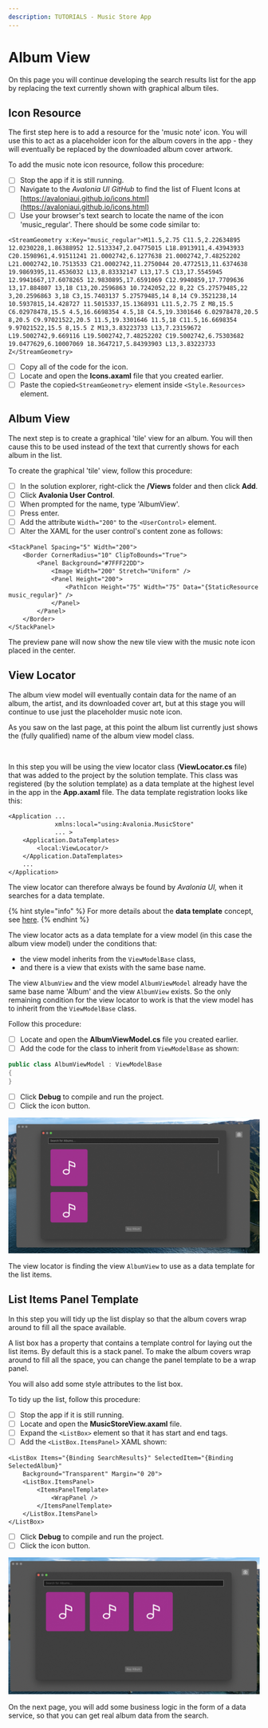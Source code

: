 ```yaml
---
description: TUTORIALS - Music Store App
---
```


# Album View

On this page you will continue developing the search results list for the app by replacing the text currently shown with graphical album tiles.&#x20;

## Icon Resource

The first step here is to add a resource for the 'music note' icon. You will use this to act as a placeholder icon for the album covers in the app - they will eventually be replaced by the downloaded album cover artwork. &#x20;

To add the music note icon resource, follow this procedure:

* [ ] Stop the app if it is still running.
* [ ] Navigate to the _Avalonia UI_ _GitHub_ to find the list of Fluent Icons at [https://avaloniaui.github.io/icons.html](https://avaloniaui.github.io/icons.html)
* [ ] Use your browser's text search to locate the name of the icon 'music\_regular'. There should be some code similar to:

```markup
<StreamGeometry x:Key="music_regular">M11.5,2.75 C11.5,2.22634895 12.0230228,1.86388952 12.5133347,2.04775015 L18.8913911,4.43943933 C20.1598961,4.91511241 21.0002742,6.1277638 21.0002742,7.48252202 L21.0002742,10.7513533 C21.0002742,11.2750044 20.4772513,11.6374638 19.9869395,11.4536032 L13,8.83332147 L13,17.5 C13,17.5545945 12.9941667,17.6078265 12.9830895,17.6591069 C12.9940859,17.7709636 13,17.884807 13,18 C13,20.2596863 10.7242052,22 8,22 C5.27579485,22 3,20.2596863 3,18 C3,15.7403137 5.27579485,14 8,14 C9.3521238,14 10.5937815,14.428727 11.5015337,15.1368931 L11.5,2.75 Z M8,15.5 C6.02978478,15.5 4.5,16.6698354 4.5,18 C4.5,19.3301646 6.02978478,20.5 8,20.5 C9.97021522,20.5 11.5,19.3301646 11.5,18 C11.5,16.6698354 9.97021522,15.5 8,15.5 Z M13,3.83223733 L13,7.23159672 L19.5002742,9.669116 L19.5002742,7.48252202 C19.5002742,6.75303682 19.0477629,6.10007069 18.3647217,5.84393903 L13,3.83223733 Z</StreamGeometry>
```

* [ ] Copy all of the code for the icon.
* [ ] Locate and open the **Icons.axaml** file that you created earlier.
* [ ] Paste the copied`<StreamGeometry>` element inside `<Style.Resources>` element.

## Album View

The next step is to create a graphical 'tile' view for an album. You will then cause this to be used instead of the text that currently shows for each album in the list.&#x20;

To create the graphical 'tile' view, follow this procedure:

* [ ] In the solution explorer, right-click the **/Views** folder and then click **Add**. &#x20;
* [ ] Click **Avalonia User Control**.
* [ ] When prompted for the name, type 'AlbumView'.
* [ ] Press enter.
* [ ] Add the attribute `Width="200"` to the `<UserControl>` element.
* [ ] Alter the XAML for the user control's content zone as follows:

```markup
<StackPanel Spacing="5" Width="200">
    <Border CornerRadius="10" ClipToBounds="True">
        <Panel Background="#7FFF22DD">
            <Image Width="200" Stretch="Uniform" />
            <Panel Height="200">
                <PathIcon Height="75" Width="75" Data="{StaticResource music_regular}" />
            </Panel>
        </Panel>
    </Border>    
</StackPanel>
```

The preview pane will now show the new tile view with the music note icon placed in the center.&#x20;

## View Locator

The album view model will eventually contain data for the name of an album, the artist, and its downloaded cover art, but at this stage you will continue to use just the placeholder music note icon. &#x20;

As you saw on the last page, at this point the album list currently just shows the (fully qualified) name of the album view model class.

<div style={{textAlign: 'center'}}>
  <img src="../../.gitbook/assets/image (6) (1) (3) (1).png" alt=""/>
</div>

In this step you will be using the view locator class (**ViewLocator.cs** file) that was added to the project by the solution template. This class was registered (by the solution template) as a data template at the highest level in the app in the **App.axaml** file. The data template registration looks like this:

```
<Application ...
             xmlns:local="using:Avalonia.MusicStore"
             ... >
    <Application.DataTemplates>
        <local:ViewLocator/>
    </Application.DataTemplates>
    ...
</Application>
```

The view locator can therefore always be found by _Avalonia UI,_ when it searches for a data template.

{% hint style="info" %}
For more details about the **data template** concept, see [here](../../concepts/templates/).&#x20;
{% endhint %}

The view locator acts as a data template for a view model (in this case the album view model) under the conditions that:

* the view model inherits from the `ViewModelBase` class,
* and there is a view that exists with the same base name.

The view `AlbumView` and the view model `AlbumViewModel` already have the same base name 'Album' and the view `AlbumView` exists. So the only remaining condition for the view locator to work is that the view model has to inherit from the `ViewModelBase` class.

Follow this procedure:

* [ ] Locate and open the **AlbumViewModel.cs** file you created earlier.
* [ ] Add the code for the class to inherit from `ViewModelBase` as shown:

```csharp
public class AlbumViewModel : ViewModelBase
{        
}
```

* [ ] Click **Debug** to compile and run the project.
* [ ] Click the icon button.

![](images/image-20210310010932979.png)

The view locator is finding the view `AlbumView` to use as a data template for the list items.

## List Items Panel Template

In this step you will tidy up the list display so that the album covers wrap around to fill all the space available.&#x20;

A list box has a property that contains a template control for laying out the list items. By default this is a stack panel. To make the album covers wrap around to fill all the space, you can change the panel template to be a wrap panel.&#x20;

You will also add some style attributes to the list box.&#x20;

To tidy up the list, follow this procedure:

* [ ] Stop the app if it is still running.
* [ ] Locate and open the **MusicStoreView.axaml** file.
* [ ] Expand the `<ListBox>` element so that it has start and end tags.
* [ ] Add the `<ListBox.ItemsPanel>` XAML shown:&#x20;

```markup
<ListBox Items="{Binding SearchResults}" SelectedItem="{Binding SelectedAlbum}"
    Background="Transparent" Margin="0 20">
    <ListBox.ItemsPanel>
        <ItemsPanelTemplate>
            <WrapPanel />
        </ItemsPanelTemplate>
    </ListBox.ItemsPanel>
</ListBox>
```

* [ ] Click **Debug** to compile and run the project.
* [ ] Click the icon button.

![](images/image-20210310011526700.png)

On the next page, you will add some business logic in the form of a data service, so that you can get real album data from the search.&#x20;
